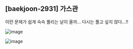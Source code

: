 ## [baekjoon-2931] 가스관

이런 문제가 쉽게 슥슥 풀리는 날이 올까... 다시는 풀고 싶지 않다...!!

![image](https://user-images.githubusercontent.com/22045163/110344170-933ef000-8070-11eb-87fe-8a59306b2095.png)

![image](https://user-images.githubusercontent.com/22045163/110344252-a5b92980-8070-11eb-9fd2-65b24b775f18.png)
